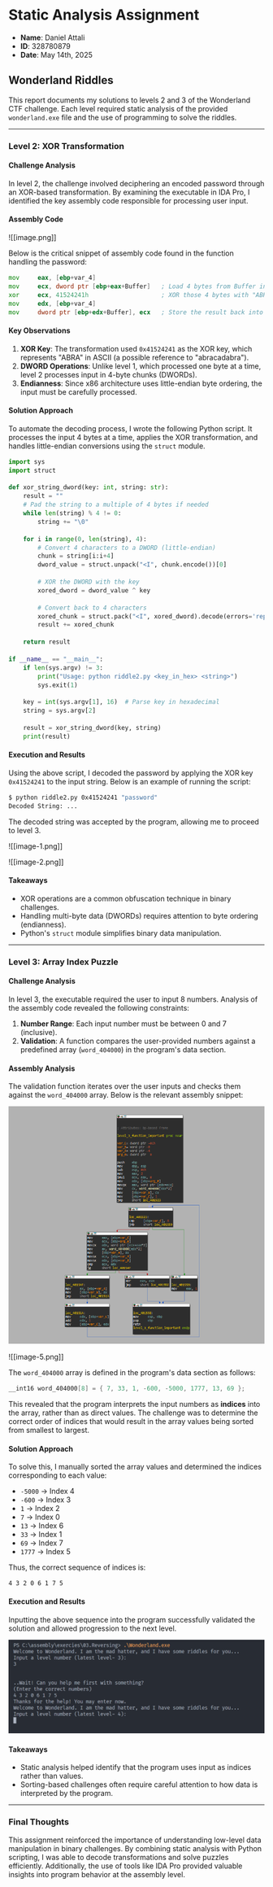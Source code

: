 # Static Analysis Assignment

* **Name**: Daniel Attali  
* **ID**: 328780879  
* **Date**: May 14th, 2025  

## Wonderland Riddles

This report documents my solutions to levels 2 and 3 of the Wonderland CTF challenge. Each level required static analysis of the provided `wonderland.exe` file and the use of programming to solve the riddles.

---

### Level 2: XOR Transformation

#### Challenge Analysis

In level 2, the challenge involved deciphering an encoded password through an XOR-based transformation. By examining the executable in IDA Pro, I identified the key assembly code responsible for processing user input.

#### Assembly Code

![[image.png]]

Below is the critical snippet of assembly code found in the function handling the password:

```asm
mov     eax, [ebp+var_4]
mov     ecx, dword ptr [ebp+eax+Buffer]   ; Load 4 bytes from Buffer into ecx
xor     ecx, 41524241h                    ; XOR those 4 bytes with "ABRA"
mov     edx, [ebp+var_4]
mov     dword ptr [ebp+edx+Buffer], ecx   ; Store the result back into Buffer
```

#### Key Observations

1. **XOR Key**: The transformation used `0x41524241` as the XOR key, which represents "ABRA" in ASCII (a possible reference to "abracadabra").
2. **DWORD Operations**: Unlike level 1, which processed one byte at a time, level 2 processes input in 4-byte chunks (DWORDs).
3. **Endianness**: Since x86 architecture uses little-endian byte ordering, the input must be carefully processed.

#### Solution Approach

To automate the decoding process, I wrote the following Python script. It processes the input 4 bytes at a time, applies the XOR transformation, and handles little-endian conversions using the `struct` module.

```python
import sys
import struct

def xor_string_dword(key: int, string: str):
    result = ""
    # Pad the string to a multiple of 4 bytes if needed
    while len(string) % 4 != 0:
        string += "\0"
    
    for i in range(0, len(string), 4):
        # Convert 4 characters to a DWORD (little-endian)
        chunk = string[i:i+4]
        dword_value = struct.unpack("<I", chunk.encode())[0]
        
        # XOR the DWORD with the key
        xored_dword = dword_value ^ key
        
        # Convert back to 4 characters
        xored_chunk = struct.pack("<I", xored_dword).decode(errors='replace')
        result += xored_chunk
    
    return result

if __name__ == "__main__":
    if len(sys.argv) != 3:
        print("Usage: python riddle2.py <key_in_hex> <string>")
        sys.exit(1)

    key = int(sys.argv[1], 16)  # Parse key in hexadecimal
    string = sys.argv[2]

    result = xor_string_dword(key, string)
    print(result)
```

#### Execution and Results

Using the above script, I decoded the password by applying the XOR key `0x41524241` to the input string. Below is an example of running the script:

```bash
$ python riddle2.py 0x41524241 "password"
Decoded String: ...
```

The decoded string was accepted by the program, allowing me to proceed to level 3.

![[image-1.png]]

![[image-2.png]]
#### Takeaways

- XOR operations are a common obfuscation technique in binary challenges.
- Handling multi-byte data (DWORDs) requires attention to byte ordering (endianness).
- Python's `struct` module simplifies binary data manipulation.

---

### Level 3: Array Index Puzzle

#### Challenge Analysis

In level 3, the executable required the user to input 8 numbers. Analysis of the assembly code revealed the following constraints:

1. **Number Range**: Each input number must be between 0 and 7 (inclusive).
2. **Validation**: A function compares the user-provided numbers against a predefined array (`word_404000`) in the program's data section.

#### Assembly Analysis

The validation function iterates over the user inputs and checks them against the `word_404000` array. Below is the relevant assembly snippet:

![Validation Function](image-4.png)

![[image-5.png]]

The `word_404000` array is defined in the program's data section as follows:

```c
__int16 word_404000[8] = { 7, 33, 1, -600, -5000, 1777, 13, 69 };
```

This revealed that the program interprets the input numbers as **indices** into the array, rather than as direct values. The challenge was to determine the correct order of indices that would result in the array values being sorted from smallest to largest.

#### Solution Approach

To solve this, I manually sorted the array values and determined the indices corresponding to each value:

- `-5000` → Index 4  
- `-600` → Index 3  
- `1` → Index 2  
- `7` → Index 0  
- `13` → Index 6  
- `33` → Index 1  
- `69` → Index 7  
- `1777` → Index 5  

Thus, the correct sequence of indices is:

```
4 3 2 0 6 1 7 5
```

#### Execution and Results

Inputting the above sequence into the program successfully validated the solution and allowed progression to the next level.

![Successful Input](image-3.png)

#### Takeaways

- Static analysis helped identify that the program uses input as indices rather than values.
- Sorting-based challenges often require careful attention to how data is interpreted by the program.

---

### Final Thoughts

This assignment reinforced the importance of understanding low-level data manipulation in binary challenges. By combining static analysis with Python scripting, I was able to decode transformations and solve puzzles efficiently. Additionally, the use of tools like IDA Pro provided valuable insights into program behavior at the assembly level.